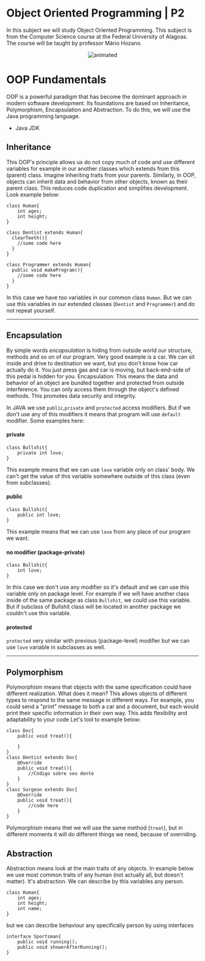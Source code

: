 # Object Oriented Programming | P2
In this subject we will study Object Oriented Programming. This subject is from the Computer Science course at the Federal University of Alagoas. The course will be taught by professor Mário Hozano.
<p align="center">
  <img src="https://user-images.githubusercontent.com/91018438/204195385-acc6fcd4-05a7-4f25-87d1-cb7d5cc5c852.png" alt="animated" />
</p>


# OOP Fundamentals
OOP is a powerful paradigm that has become the dominant approach in modern software development. Its foundations are based on Inheritance, Polymorphism, Encapsulation and Abstraction. To do this, we will use the Java programming language.
 * Java JDK

## Inheritance
This OOP's principle allows us do not copy much of code and use different variables for example in our another classes which extends from this (parent) class. Imagine inheriting traits from your parents. Similarly, in OOP, objects can inherit data and behavior from other objects, known as their parent class. This reduces code duplication and simplifies development. Look example below:
```
class Human{
    int ages;
    int height;
}

class Dentist extends Human{
  clearTeeth(){
    //some code here
  }
}

class Programmer extends Human{
  public void makeProgram(){
    //some code here
  }
}
```
In this case we have too variables in our common class `Human`. But we can use this variables in our extended classes (`Dentist` and `Programmer`) and do not repeat yourself. 
______________________________________________________________________________________________________________________
## Encapsulation
By simple words *encapsulation* is hiding from outside world our structure, methods and so on of our program. Very good example is a car. We can sit inside and drive to destination we want, but you don't know how car actually do it. You just press gas and car is moving, but back-end-side of this pedal is hidden for you. Encapsulation: This means the data and behavior of an object are bundled together and protected from outside interference. You can only access them through the object's defined methods. This promotes data security and integrity.

In JAVA we use `public`,`private` and `protected` access modifiers. But if we don't use any of this modifiers it means that program will use `default` modifier.
Some examples here:
#### private
```
class Bullshit{
    private int love;
}
```
This example means that we can use `love` variable only on class' body. We can't get the value of this variable somewhere outside of this class (even from subclasses).
#### public
```
class Bullshit{
    public int love;
}
```
This example means that we can use `love` from any place of our program we want. 
#### no modifier (package-private)
```
class Bullshit{
    int love;
}
```
In this case we don't use any modifier so it's default and we can use this variable only on package level. For example if we will have another class inside of the same package as class `Bullshit`, we could use this variable. But if subclass of Bullshit class will be located in another package we couldn't use this variable.
#### protected
`protected` very similar with previous (package-level) modifier but we can use `love` variable in subclasses as well. 
______________________________________________________________________________________________________________________
## Polymorphism
Polymorphism means that objects with the same specification could have different realization. What does it mean? This allows objects of different types to respond to the same message in different ways. For example, you could send a "print" message to both a car and a document, but each would print their specific information in their own way. This adds flexibility and adaptability to your code
Let's lool to example below:
```
class Doc{
    public void treat(){
    
    }
}
class Dentist extends Doc{
    @Override
    public void treat(){
        //Código sobre seu dente
    }
}
class Surgeon extends Doc{
    @Override
    public void treat(){
        //code here
    }
}
```
Polymorphism means thet we will use the same method (`treat`), but in different moments it will do different things we need, because of overriding.
## Abstraction
Abstraction means look at the main traits of any objects. 
In example below we use most common traits of any human (not actually all, but doesn't matter). It's abstraction. We can describe by this variables any person.
```
class Human{
    int ages;
    int height;
    int name;
}
```
but we can describe behaviour any specifically person by using interfaces
```
interface Sportsman{
    public void running();
    public void showerAfterRunning();
}
```
